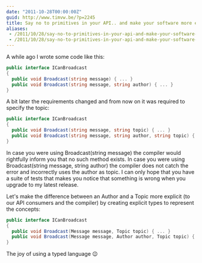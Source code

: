 ```yaml
---
date: "2011-10-28T00:00:00Z"
guid: http://www.timvw.be/?p=2245
title: Say no to primitives in your API.. and make your software more explicit
aliases:
 - /2011/10/28/say-no-to-primitives-in-your-api-and-make-your-software-more-explicit/
 - /2011/10/28/say-no-to-primitives-in-your-api-and-make-your-software-more-explicit.html
---
```

A while ago I wrote some code like this:

```csharp
public interface ICanBroadcast
{ 
  public void Broadcast(string message) { ... }  
  public void Broadcast(string message, string author) { ... }
}
```
A bit later the requirements changed and from now on it was required to specify the topic:

```csharp
public interface ICanBroadcast  
{
  public void Broadcast(string message, string topic) { ... }  
  public void Broadcast(string message, string author, string topic) { ... } 
}
```

In case you were using Broadcast(string message) the compiler would rightfully inform you that no such method exists. In case you were using Broadcast(string message, string author) the compiler does not catch the error and incorrectly uses the author as topic. I can only hope that you have a suite of tests that makes you notice that something is wrong when you upgrade to my latest release. 

Let's make the difference between an Author and a Topic more explicit (to our API consumers and the compiler) by creating explicit types to represent the concepts:

```csharp 
public interface ICanBroadcast 
{  
  public void Broadcast(Message message, Topic topic) { ... } 
  public void Broadcast(Message message, Author author, Topic topic) { ... }  
} 
```

The joy of using a typed language 😉
